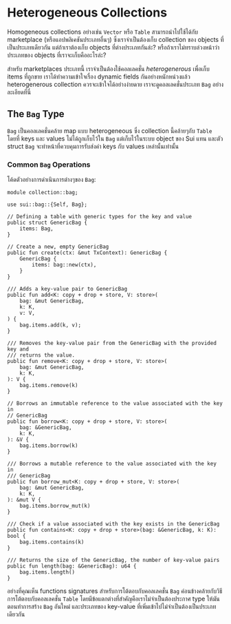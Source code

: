 # Heterogeneous Collections


Homogeneous collections อย่างเช่น `Vector` หรือ `Table` สามารถนำไปใช้ได้กับ marketplace (หรือแอปพลิเคชันประเภทอื่นๆ) ซึ่งเราจำเป็นต้องเก็บ collection ของ objects ที่เป็นประเภทเดียวกัน แต่ถ้าเราต้องเก็บ objects ที่ต่างประเภทกันล่ะ? หรือถ้าเราไม่ทราบล่วงหน้าว่าประเภทของ objects ที่เราจะเก็บคืออะไรล่ะ?

สำหรับ marketplaces ประเภทนี้ เราจำเป็นต้องใช้คอลเลคชั่น *heterogenerous* เพื่อเก็บ items ที่ถูกขาย เราได้ทำความเข้าใจเรื่อง dynamic fields กันอย่างหนักหน่วงแล้ว heterogenerous collection ควรจะเข้าใจได้อย่างง่ายดาย เราจะดูคอลเลคชั่นประเภท `Bag` อย่างละเอียดที่นี่

## The `Bag` Type

`Bag` เป็นคอลเลคชั่นคล้าย map แบบ heterogeneous ซึ่ง collection นี้คล้ายๆกับ `Table` โดยที่ keys และ values ไม่ได้ถูกเก็บไว้ใน `Bag` แต่เก็บไว้ในระบบ object ของ Sui แทน และตัว struct `Bag` จะทำหน้าที่ควบคุมการรับส่งค่า keys กับ values เหล่านั้นเท่านั้น

### Common `Bag` Operations

โค้ดตัวอย่างการดำเนินการต่างๆของ `Bag`:

```move
module collection::bag;

use sui::bag::{Self, Bag};

// Defining a table with generic types for the key and value
public struct GenericBag {
    items: Bag,
}

// Create a new, empty GenericBag
public fun create(ctx: &mut TxContext): GenericBag {
    GenericBag {
        items: bag::new(ctx),
    }
}

/// Adds a key-value pair to GenericBag
public fun add<K: copy + drop + store, V: store>(
    bag: &mut GenericBag,
    k: K,
    v: V,
) {
    bag.items.add(k, v);
}

/// Removes the key-value pair from the GenericBag with the provided key and
/// returns the value.
public fun remove<K: copy + drop + store, V: store>(
    bag: &mut GenericBag,
    k: K,
): V {
    bag.items.remove(k)
}

// Borrows an immutable reference to the value associated with the key in
// GenericBag
public fun borrow<K: copy + drop + store, V: store>(
    bag: &GenericBag,
    k: K,
): &V {
    bag.items.borrow(k)
}

/// Borrows a mutable reference to the value associated with the key in
/// GenericBag
public fun borrow_mut<K: copy + drop + store, V: store>(
    bag: &mut GenericBag,
    k: K,
): &mut V {
    bag.items.borrow_mut(k)
}

/// Check if a value associated with the key exists in the GenericBag
public fun contains<K: copy + drop + store>(bag: &GenericBag, k: K): bool {
    bag.items.contains(k)
}

/// Returns the size of the GenericBag, the number of key-value pairs
public fun length(bag: &GenericBag): u64 {
    bag.items.length()
}
```

อย่างที่คุณเห็น functions signatures สำหรับการโต้ตอบกับคอลเลคชั่น `Bag` ค่อนข้างคล้ายกับวิธีการโต้ตอบกับคอลเลคชั่น `Table` โดยมีข้อแตกต่างที่สำคัญคือเราไม่จำเป็นต้องประกาศ type ให้มันตอนทำการสร้าง `Bag` อันใหม่ และประเภทของ key-value ที่เพิ่มเข้าไปไม่จำเป็นต้องเป็นประเภทเดียวกัน
